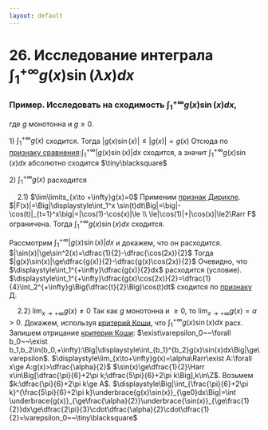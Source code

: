 ```yaml
---
layout: default
---
```

# 26. Исследование интеграла $\displaystyle\int_1^{+\infty}g(x)\sin(\lambda x)dx$

### Пример. Исследовать на сходимость $\displaystyle\int_1^{+\infty}g(x)\sin(x)dx$,
где $g$ монотонна и $g\ge 0$.

$1)$ $\displaystyle\int_1^{+\infty}g(x)$ сходится.
Тогда $|g(x)\sin(x)|\le|g(x)|=g(x)$
Отсюда по [признаку сравнения](12-03-24.md):$\displaystyle\int_1^{+\infty}|g(x)\sin(x)|dx$ сходится,
а значит $\displaystyle\int_1^{+\infty}g(x)\sin(x)dx$ абсолютно сходится  $\tiny\blacksquare$

$2)$ $\displaystyle\int_1^{+\infty}g(x)$ расходится

$\quad 2.1)$ $\lim\limits_{x\to +\infty}g(x)=0$
Применим [признак Дирихле](19-03-24.md).
$|F(x)|=\Big|\displaystyle\int_1^x \sin(t)dt\Big|=\big|-\cos(t)|_{t=1}^x\big|=|\cos(1)-\cos(x)|\le
\\
\le|\cos(1)|+|\cos(x)|\le2\Rarr F$ ограничена.
Тогда $\displaystyle\int_1^{+\infty}g(x)\sin(x)dx$ сходится.

Рассмотрим $\displaystyle\int_1^{+\infty}|g(x)\sin(x)|dx$ и докажем, что он расходится.
$|\sin(x)|\ge\sin^2(x)=\dfrac{1}{2}-\dfrac{\cos(2x)}{2}$
Тогда $|g(x)\sin(x)|\ge\dfrac{g(x)}{2}-\dfrac{g(x)\cos(2x)}{2}$
Очевидно, что $\displaystyle\int_1^{+\infty}\dfrac{g(x)}{2}dx$ расходится (условие).
$\displaystyle\int_1^{+\infty}\dfrac{g(x)\cos(2x)}{2}=\dfrac{1}{4}\int_2^{+\infty}g\Big(\dfrac{t}{2}\Big)\cos(t)dt$ сходится по [признаку Д](19-03-24.md).

$\quad 2.2)$ $\displaystyle\lim_{x\to+\infty}g(x)\ne0$
Так как $g$ монотонна и $\ge0$, то $\displaystyle\lim_{x\to+\infty}g(x)=\alpha>0$.
Докажем, используя [критерий Коши](https://www.notion.so/4357e28572224d38bd413a03db3d2f6b?pvs=21), что $\displaystyle\int_1^{+\infty}g(x)\sin(x)dx$ расх.
Запишем отрицание [критерия Коши](https://www.notion.so/4357e28572224d38bd413a03db3d2f6b?pvs=21):
$\exist\varepsilon_0~~\forall b_0~~\exist b_1,b_2\in(b_0,+\infty):\Big|\displaystyle\int_{b_1}^{b_2}g(x)\sin(x)dx\Big|\ge\varepsilon$.
$\displaystyle\lim_{x\to+\infty}g(x)=\alpha\Rarr\exist A:\forall x\ge A:g(x)>\dfrac{\alpha}{2}$
$\sin(x)\ge\dfrac{1}{2}\Harr x\in\Big[\dfrac{\pi}{6}+2\pi k;\dfrac{5\pi}{6}+2\pi k\Big],k\in\Z$.
Возьмем $k:\dfrac{\pi}{6}+2\pi k\ge A$.
$\displaystyle\Big|\int_{\frac{\pi}{6}+2\pi k}^{\frac{5\pi}{6}+2\pi k}\underbrace{g(x)\sin(x)}_{\ge0}dx\Big|=\int \underbrace{g(x)}_{\ge\frac{\alpha}{2}}\underbrace{\sin(x)}_{\ge\frac{1}{2}}dx\ge\dfrac{2\pi}{3}\cdot\dfrac{\alpha}{2}\cdot\dfrac{1}{2}=\varepsilon_0~~\tiny\blacksquare$